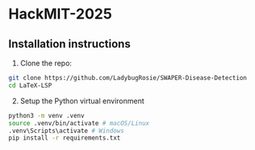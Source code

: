 # HackMIT-2025

## Installation instructions

1. Clone the repo:
```bash
git clone https://github.com/LadybugRosie/SWAPER-Disease-Detection
cd LaTeX-LSP
```
2. Setup the Python virtual environment
```bash
python3 -m venv .venv
source .venv/bin/activate # macOS/Linux
.venv\Scripts\activate # Windows
pip install -r requirements.txt

